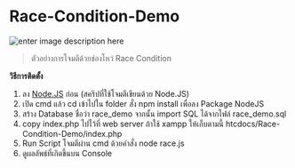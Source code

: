 # Race-Condition-Demo
![enter image description here](https://defuse.ca/images/racecondition.png)
   
> ตัวอย่างการโจมตีด้วยช่องโหว่ Race Condition
> 
**วิธีการติดตั้ง**
1. ลง [Node.JS](https://nodejs.org/en/download/) ก่อน (สคริปที่ใช้โจมตีเขียนด้วย Node.JS)
2. เปิด cmd แล้ว cd เข้าไปใน folder สั่ง npm install เพื่อลง Package NodeJS
3. สร้าง Database ชื่อว่า race_demo จากนั้น import SQL ได้จากไฟล์ race_demo.sql
4. copy index.php ไปไว้ที่ web server ถ้าใช้ xampp ให้เก็บตามนี้ htcdocs/Race-Condition-Demo/index.php
5. Run Script โจมตีผ่าน cmd ด้วยคำสั่ง node race.js
6. ดูผลลัพธ์ที่เกิดขึ้นบน Console
